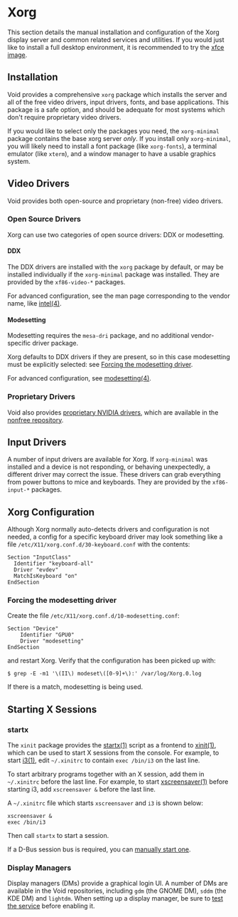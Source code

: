 # Xorg

This section details the manual installation and configuration of the Xorg
display server and common related services and utilities. If you would just like
to install a full desktop environment, it is recommended to try the [xfce
image](../../installation/live-images/index.md#xfce-image).

## Installation

Void provides a comprehensive `xorg` package which installs the server and all
of the free video drivers, input drivers, fonts, and base applications. This
package is a safe option, and should be adequate for most systems which don't
require proprietary video drivers.

If you would like to select only the packages you need, the `xorg-minimal`
package contains the base xorg server *only*. If you install only
`xorg-minimal`, you will likely need to install a font package (like
`xorg-fonts`), a terminal emulator (like `xterm`), and a window manager to have
a usable graphics system.

## Video Drivers

Void provides both open-source and proprietary (non-free) video drivers.

### Open Source Drivers

Xorg can use two categories of open source drivers: DDX or modesetting.

#### DDX

The DDX drivers are installed with the `xorg` package by default, or may be
installed individually if the `xorg-minimal` package was installed. They are
provided by the `xf86-video-*` packages.

For advanced configuration, see the man page corresponding to the vendor name,
like [intel(4)](https://man.voidlinux.org/intel.4).

#### Modesetting

Modesetting requires the `mesa-dri` package, and no additional vendor-specific
driver package.

Xorg defaults to DDX drivers if they are present, so in this case modesetting
must be explicitly selected: see [Forcing the modesetting
driver](#forcing-the-modesetting-driver).

For advanced configuration, see
[modesetting(4)](https://man.voidlinux.org/modesetting.4).

### Proprietary Drivers

Void also provides [proprietary NVIDIA drivers](./graphics-drivers/nvidia.md),
which are available in the [nonfree
repository](../../xbps/repositories/index.md#nonfree).

## Input Drivers

A number of input drivers are available for Xorg. If `xorg-minimal` was
installed and a device is not responding, or behaving unexpectedly, a different
driver may correct the issue. These drivers can grab everything from power
buttons to mice and keyboards. They are provided by the `xf86-input-*` packages.

## Xorg Configuration

Although Xorg normally auto-detects drivers and configuration is not needed, a
config for a specific keyboard driver may look something like a file
`/etc/X11/xorg.conf.d/30-keyboard.conf` with the contents:

```
Section "InputClass"
  Identifier "keyboard-all"
  Driver "evdev"
  MatchIsKeyboard "on"
EndSection
```

### Forcing the modesetting driver

Create the file `/etc/X11/xorg.conf.d/10-modesetting.conf`:

```
Section "Device"
    Identifier "GPU0"
    Driver "modesetting"
EndSection
```

and restart Xorg. Verify that the configuration has been picked up with:

```
$ grep -E -m1 '\(II\) modeset\([0-9]+\):' /var/log/Xorg.0.log
```

If there is a match, modesetting is being used.

## Starting X Sessions

### startx

The `xinit` package provides the [startx(1)](https://man.voidlinux.org/startx.1)
script as a frontend to [xinit(1)](https://man.voidlinux.org/xinit.1), which can
be used to start X sessions from the console. For example, to start
[i3(1)](https://man.voidlinux.org/i3.1), edit `~/.xinitrc` to contain `exec
/bin/i3` on the last line.

To start arbitrary programs together with an X session, add them in `~/.xinitrc`
before the last line. For example, to start
[xscreensaver(1)](https://man.voidlinux.org/xscreensaver.1) before starting i3,
add `xscreensaver &` before the last line.

A `~/.xinitrc` file which starts `xscreensaver` and `i3` is shown below:

```
xscreensaver &
exec /bin/i3
```

Then call `startx` to start a session.

If a D-Bus session bus is required, you can [manually start
one](../session-management.md#d-bus).

### Display Managers

Display managers (DMs) provide a graphical login UI. A number of DMs are
available in the Void repositories, including `gdm` (the GNOME DM), `sddm` (the
KDE DM) and `lightdm`. When setting up a display manager, be sure to [test the
service](../services/index.md#testing-services) before enabling it.
